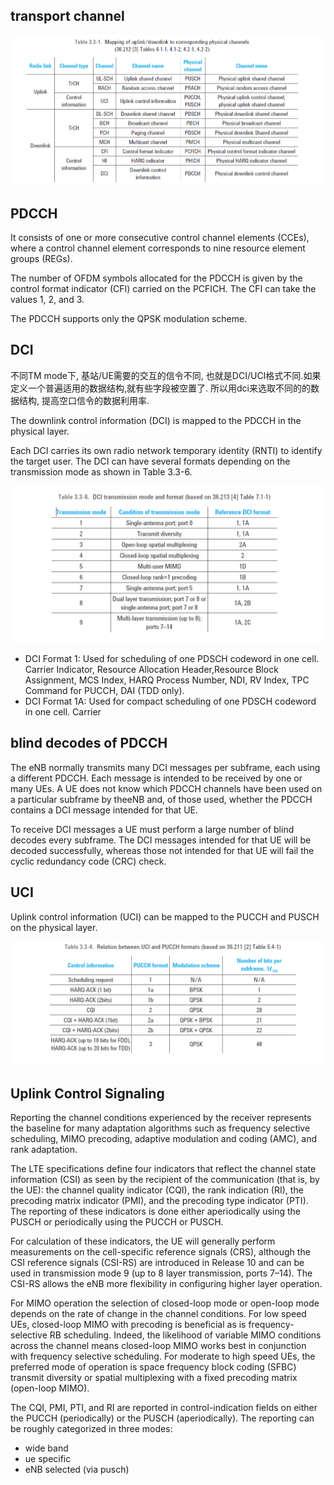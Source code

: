 ## transport channel
 
![transport channel mapping](transport_channel.png)

## PDCCH
It consists of one or more consecutive control channel elements (CCEs), where a control channel element corresponds to nine resource element groups (REGs). 

The number of OFDM symbols allocated for the PDCCH is given by the control format indicator (CFI) carried on the PCFICH. The CFI can take the values 1, 2, and 3. 

The PDCCH supports only the QPSK modulation scheme.


 ## DCI

 不同TM mode下, 基站/UE需要的交互的信令不同, 也就是DCI/UCI格式不同.如果定义一个普遍适用的数据结构,就有些字段被空置了. 所以用dci来选取不同的的数据结构, 提高空口信令的数据利用率.

The downlink control information (DCI) is mapped to the PDCCH in the physical layer. 

Each DCI carries its own radio network temporary identity (RNTI) to identify the target user. The DCI can have several formats depending on the transmission mode as shown in Table 3.3-6.

![tm DCI mapping](tm_dci.png)

* DCI Format 1: Used for scheduling of one PDSCH codeword in one cell. Carrier Indicator, Resource Allocation Header,Resource Block Assignment, MCS Index, HARQ Process Number, NDI, RV Index, TPC Command for PUCCH, DAI (TDD only).
* DCI Format 1A: Used for compact scheduling of one PDSCH codeword in one cell. Carrier

## blind decodes of PDCCH

 The eNB normally transmits many DCI messages per subframe, each using a different PDCCH. Each message is intended to be received by one or many UEs. A UE does not know which PDCCH channels have been used on a particular subframe by theeNB and, of those used, whether the PDCCH contains a DCI message intended for that UE. 
 
 To receive DCI messages a UE must perform a large number of blind decodes every subframe. The DCI messages intended for that UE will be decoded successfully, whereas those not intended for that UE will fail the cyclic redundancy code (CRC) check.

## UCI
Uplink control information (UCI) can be mapped to the PUCCH and PUSCH on the physical layer.

![uci format](uci_format.png)

## Uplink Control Signaling
Reporting the channel conditions experienced by the receiver represents the baseline for many adaptation algorithms such as frequency selective scheduling, MIMO precoding, adaptive modulation and coding (AMC), and rank adaptation.

The LTE specifications define four indicators that reflect the channel state information (CSI) as seen by the recipient of the communication (that is, by the UE): the channel quality indicator (CQI), the rank indication (RI), the precoding matrix indicator (PMI), and the precoding type indicator (PTI). The reporting of these indicators is done either aperiodically using the PUSCH or periodically using the PUCCH or PUSCH.

For calculation of these indicators, the UE will generally perform measurements on the cell-specific reference signals (CRS), although the CSI reference signals (CSI-RS) are introduced in Release 10 and can be used in transmission mode 9 (up to 8 layer transmission, ports 7–14). The CSI-RS allows the eNB more flexibility in configuring higher layer operation. 

For MIMO operation the selection of closed-loop mode or open-loop mode depends on the rate of change in the channel conditions. For low speed UEs, closed-loop MIMO with precoding is beneficial as is frequency-selective RB scheduling. Indeed, the likelihood of variable MIMO conditions across the channel means closed-loop MIMO works best in conjunction with frequency selective scheduling. For moderate to high speed UEs, the preferred mode of operation is space frequency block coding (SFBC) transmit diversity or spatial multiplexing with a fixed precoding matrix (open-loop MIMO).

The CQI, PMI, PTI, and RI are reported in control-indication fields on either the PUCCH (periodically) or the PUSCH (aperiodically). The reporting can be roughly categorized in three modes:
* wide band
* ue specific
* eNB selected (via pusch)

